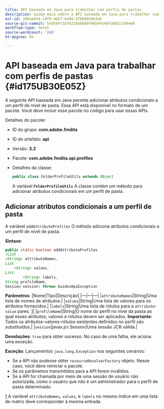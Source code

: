 ```yaml
---
title: API baseada em Java para trabalhar com perfis de pastas
description: Saiba mais sobre a API baseada em Java para trabalhar com perfis de pasta
exl-id: 388ae654-c4f9-4bb7-ba98-370b8919e3a6
source-git-commit: 5e0584f1bf0216b8b00f00b9fe46fa682c244e08
workflow-type: tm+mt
source-wordcount: '245'
ht-degree: 0%

---
```


# API baseada em Java para trabalhar com perfis de pastas {#id175UB30E05Z}

A seguinte API baseada em Java permite adicionar atributos condicionais a um perfil de nível de pasta. Essa API está disponível no formato de um pacote. Você deve incluir esse pacote no código para usar essas APIs.

Detalhes do pacote:

- ID do grupo: **com.adobe.fmdita**

- ID do artefato: **api**

- Versão: **3.2**

- Pacote: **com.adobe.fmdita.api.profiles**

- Detalhes da classe:

  ```JAVA
  public class FolderProfileUtils extends Object
  ```

  A variável **`FolderProfileUtils`** A classe contém um método para adicionar atributos condicionais em um perfil de pasta.


## Adicionar atributos condicionais a um perfil de pasta

A variável ``addAttributeProfiles`` O método adiciona atributos condicionais a um perfil de nível de pasta.

**Sintaxe**:

```JAVA
public static boolean addAttributeProfiles
(List
<String> attributeNames, 
List
    <String> values, 
List
        <String> labels,
String profileName, 
Session session) throws GuidesApiException
```

**Parâmetros**: |Nome|Tipo|Descrição| |—|—|—| |``attributeNames``|String|Uma lista de nomes de atributos.| |``values``|String|Uma lista de valores para os atributos fornecidos.| |`labels`|String|Uma lista de rótulos para a `attribute`- `value` pares. [1](#fntarg_1)| |`profileName`|String|O nome do perfil no nível da pasta ao qual esses atributos, valores e rótulos devem ser aplicados. **Importante:** Todos os atributos-valores-rótulos existentes definidos no perfil são substituídos.| |`session`|javax.jcr.Session|Uma sessão JCR válida.|

**Devoluções**:
`true` para obter sucesso. No caso de uma falha, ele aciona uma exceção.

**Exceção**: Lançamentos ``java.lang.Exception`` nos seguintes cenários:

- Se a API não pudesse obter `resourceResolverFactory` objeto. Nesse caso, você deve reiniciar o pacote.
- Se os parâmetros transmitidos para a API forem inválidos.
- Se a API for chamada por meio de uma sessão de usuário não autorizada, como o usuário que não é um administrador para o perfil de pasta determinado.

[1](#fnsrc_1) A variável `attributeNames`, `values`, e `labels` no mesmo índice em uma lista de matriz deve corresponder à mesma entrada.
